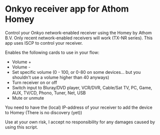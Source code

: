 # Onkyo receiver app for Athom Homey

Control your Onkyo network-enabled receiver using the Homey by Athom B.V.
Only recent network-enabled receivers will work (TX-NR series). This app uses ISCP to control your receiver.

Enables the following cards to use in your flow:
- Volume +
- Volume -
- Set specific volume (0 - 100, or 0-80 on some devices... but you shouldn't use a volume higher than 40 anyways)
- Turn receiver on or off
- Switch input to Bluray/DVD player, VCR/DVR, Cable/Sat TV, PC, Game, AUX, TV/CD, Phono, Tuner, Net, USB
- Mute or unmute

You need to have the (local) IP-address of your receiver to add the device to Homey (There is no discovery (yet))

Use at your own risk, I accept no responsibility for any damages caused by using this script.
